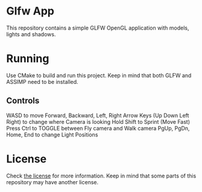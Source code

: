# Glfw App

This repository contains a simple GLFW OpenGL application with models, lights and shadows.

# Running

Use CMake to build and run this project. Keep in mind that both GLFW and ASSIMP need to be installed.

## Controls

WASD to move Forward, Backward, Left, Right
Arrow Keys (Up Down Left Right) to change where Camera is looking
Hold Shift to Sprint (Move Fast)
Press Ctrl to TOGGLE between Fly camera and Walk camera
PgUp, PgDn, Home, End to change Light Positions

# License

Check [the license](LICENSE.TXT) for more information. Keep in mind that some parts of this repository may have another license.
